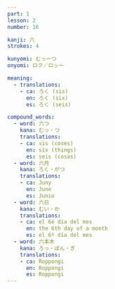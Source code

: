 ```yaml
---
part: 1
lesson: 2
number: 16

kanji: 六
strokes: 4

kunyomi: むっーつ
onyomi: ロク／ロッー

meaning:
  - translations:
    - ca: ろく (sis)
      en: ろく (six)
      es: ろく (seis)

compound_words:
  - word: 六つ
    kana: むっ・つ
    translations:
    - ca: sis (coses)
      en: six (things)
      es: seis (cosas)
  - word: 六月
    kana: ろく・がつ
    translations:
    - ca: Juny
      en: June
      es: Junio
  - word: 六日
    kana: むい・か
    translations:
    - ca: el 6é dia del mes
      en: the 6th day of a month
      es: el 6º día del mes
  - word: 六本木
    kana: ろっ・ぽん・ぎ
    translations:
    - ca: Roppongi
      en: Roppongi
      es: Roppongi
---
```

